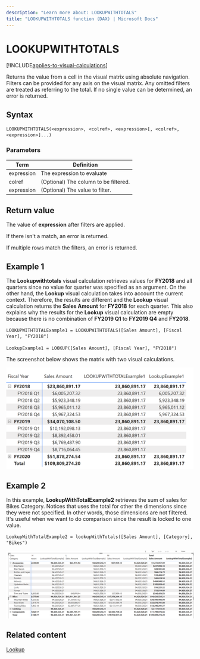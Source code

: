 ```yaml
---
description: "Learn more about: LOOKUPWITHTOTALS"
title: "LOOKUPWITHTOTALS function (DAX) | Microsoft Docs"
---
```

# LOOKUPWITHTOTALS

[!INCLUDE[applies-to-visual-calculations](includes/applies-to-visual-calculations.md)]

Returns the value from a cell in the visual matrix using absolute navigation. Filters can be provided for any axis on the visual matrix. Any omitted filters are treated as referring to the total. If no single value can be determined, an error is returned.

## Syntax

```dax
LOOKUPWITHTOTALS(<expression>, <colref>, <expression>[, <colref>, <expression>]...)
```

### Parameters

|Term|Definition|
|--------|--------------|
|expression| The expression to evaluate |
|colref|(Optional) The column to be filtered.|
|expression|(Optional) The value to filter.|

## Return value

The value of **expression** after filters are applied.

If there isn't a match, an error is returned.

If multiple rows match the filters, an error is returned.

## Example 1

The **Lookupwithtotals** visual calculation retrieves values for **FY2018** and all quarters since no value for quarter was specified as an argument. On the other hand, the **Lookup** visual calculation takes into account the current context. Therefore, the results are different and the **Lookup** visual calculation returns the **Sales Amount** for **FY2018** for each quarter. This also explains why the results for the **Lookup** visual calculation are empty because there is no combination of **FY2019 Q1** to **FY2019 Q4** and **FY2018**.


```dax
LOOKUPWITHTOTALExample1 = LOOKUPWITHTOTALS([Sales Amount], [Fiscal Year], "FY2018")

LookupExample1 = LOOKUP([Sales Amount], [Fiscal Year], "FY2018")
```

The screenshot below shows the matrix with two visual calculations.

![lookupwithTotals example 1](media/dax-queries/dax-visualcalc-lookupwithtotals-example1.png)

## Example 2
In this example, **LookupWithTotalExample2** retrieves the sum of sales for Bikes Category. Notices that uses the total for other the dimensions since they were not specified. In other words, those dimensions are not filtered. It's useful when we want to do comparison since the result is locked to one value.

```dax
LookupWithTotalExample2 = lookupWithTotals([Sales Amount], [Category], "Bikes")
```

![lookupwithTotals example 2](media/dax-queries/dax-visualcalc-lookupwithtotals-example2.png)

## Related content

[Lookup](lookup-function-dax.md)
